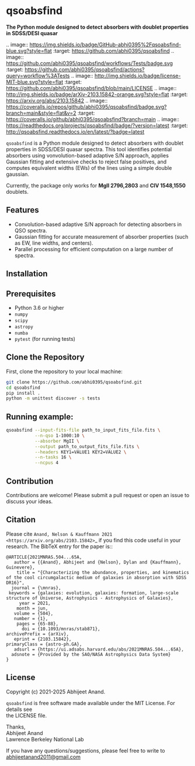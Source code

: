 qsoabsfind
============

**The Python module designed to detect absorbers with doublet properties in SDSS/DESI quasar**

.. image:: https://img.shields.io/badge/GitHub-abhi0395%2Fqsoabsfind-blue.svg?style=flat
    :target: https://github.com/abhi0395/qsoabsfind
.. image:: https://github.com/abhi0395/qsoabsfind/workflows/Tests/badge.svg
    :target: https://github.com/abhi0395/qsoabsfind/actions?query=workflow%3ATests
.. image:: http://img.shields.io/badge/license-MIT-blue.svg?style=flat
    :target: https://github.com/abhi0395/qsoabsfind/blob/main/LICENSE
.. image:: http://img.shields.io/badge/arXiv-2103.15842-orange.svg?style=flat
    :target: https://arxiv.org/abs/2103.15842
.. image:: https://coveralls.io/repos/github/abhi0395/qsoabsfind/badge.svg?branch=main&style=flat&v=2
    :target: https://coveralls.io/github/abhi0395/qsoabsfind?branch=main
.. image:: https://readthedocs.org/projects/qsoabsfind/badge/?version=latest
    :target: http://qsoabsfind.readthedocs.io/en/latest/?badge=latest


`qsoabsfind` is a Python module designed to detect absorbers with doublet properties in SDSS/DESI quasar spectra. This tool identifies potential absorbers using vonvolution-based adaptive S/N approach, applies Gaussian fitting and extensive checks to reject false positives, and computes equivalent widths (EWs) of the lines using a simple double gaussian.

Currently, the package only works for **MgII 2796,2803** and **CIV 1548,1550** doublets.

Features
--------

- Convolution-based adaptive S/N approach for detecting absorbers in QSO spectra.
- Gaussian fitting for accurate measurement of absorber properties (such as EW, line widths, and centers).
- Parallel processing for efficient computation on a large number of spectra.

Installation
------------

Prerequisites
-------------

- Python 3.6 or higher
- `numpy`
- `scipy`
- `astropy`
- `numba`
- `pytest` (for running tests)

Clone the Repository
--------------------

First, clone the repository to your local machine:

```sh
git clone https://github.com/abhi0395/qsoabsfind.git
cd qsoabsfind
pip install .
python -m unittest discover -s tests

```

Running example:
----------------

```sh
qsoabsfind --input-fits-file path_to_input_fits_file.fits \
           --n-qso 1-1000:10 \
           --absorber MgII \
           --output path_to_output_fits_file.fits \
           --headers KEY1=VALUE1 KEY2=VALUE2 \
           --n-tasks 16 \
           --ncpus 4
```

Contribution
------------

Contributions are welcome! Please submit a pull request or open an issue to discuss your ideas.

Citation
--------

Please cite `Anand, Nelson & Kauffmann 2021
<https://arxiv.org/abs/2103.15842>`_ if you find this code useful in your  
research. The BibTeX entry for the paper is::

    @ARTICLE{2021MNRAS.504...65A,
       author = {{Anand}, Abhijeet and {Nelson}, Dylan and {Kauffmann}, Guinevere},
        title = "{Characterizing the abundance, properties, and kinematics of the cool circumgalactic medium of galaxies in absorption with SDSS DR16}",
      journal = {\mnras},
     keywords = {galaxies: evolution, galaxies: formation, large-scale structure of Universe, Astrophysics - Astrophysics of Galaxies},
         year = 2021,
        month = jun,
       volume = {504},
       number = {1},
        pages = {65-88},
          doi = {10.1093/mnras/stab871},
    archivePrefix = {arXiv},
       eprint = {2103.15842},
    primaryClass = {astro-ph.GA},
       adsurl = {https://ui.adsabs.harvard.edu/abs/2021MNRAS.504...65A},
      adsnote = {Provided by the SAO/NASA Astrophysics Data System}
    }


License
-------

Copyright (c) 2021-2025 Abhijeet Anand.  

`qsoabsfind` is free software made available under the MIT License. For details see  
the LICENSE file.


Thanks,  
Abhijeet Anand  
Lawrence Berkeley National Lab  

If you have any questions/suggestions, please feel free to write to abhijeetanand2011@gmail.com
